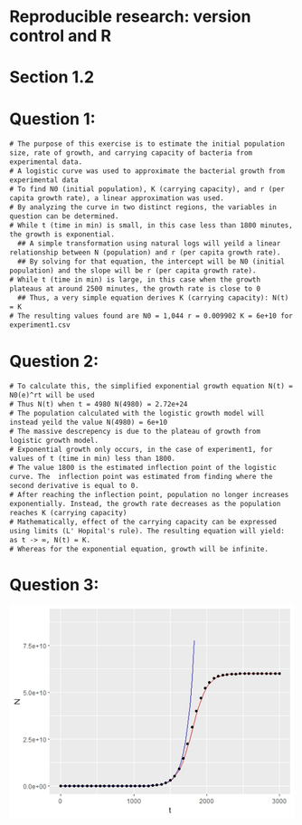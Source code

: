 # Reproducible research: version control and R

# Section 1.2 
# Question 1: 
    # The purpose of this exercise is to estimate the initial population size, rate of growth, and carrying capacity of bacteria from experimental data. 
    # A logistic curve was used to approximate the bacterial growth from experimental data
    # To find N0 (initial population), K (carrying capacity), and r (per capita growth rate), a linear approximation was used.
    # By analyzing the curve in two distinct regions, the variables in question can be determined. 
    # While t (time in min) is small, in this case less than 1800 minutes, the growth is exponential. 
      ## A simple transformation using natural logs will yeild a linear relationship between N (population) and r (per capita growth rate).
      ## By solving for that equation, the intercept will be N0 (initial population) and the slope will be r (per capita growth rate). 
    # While t (time in min) is large, in this case when the growth plateaus at around 2500 minutes, the growth rate is close to 0
      ## Thus, a very simple equation derives K (carrying capacity): N(t) = K 
    # The resulting values found are N0 = 1,044 r = 0.009902 K = 6e+10 for experiment1.csv 
# Question 2: 
    # To calculate this, the simplified exponential growth equation N(t) = N0(e)^rt will be used 
    # Thus N(t) when t = 4980 N(4980) = 2.72e+24 
    # The population calculated with the logistic growth model will instead yeild the value N(4980) = 6e+10
    # The massive descrepency is due to the plateau of growth from logistic growth model. 
    # Exponential growth only occurs, in the case of experiment1, for values of t (time in min) less than 1800. 
    # The value 1800 is the estimated inflection point of the logistic curve. The  inflection point was estimated from finding where the second derivative is equal to 0.
    # After reaching the inflection point, population no longer increases exponentially. Instead, the growth rate decreases as the population reaches K (carrying capacity)
    # Mathematically, effect of the carrying capacity can be expressed using limits (L' Hopital's rule). The resulting equation will yield: as t -> ∞, N(t) = K. 
    # Whereas for the exponential equation, growth will be infinite. 
# Question 3: 
![Exponential and Logistic Growth Curve](expologcurve.jpeg)
